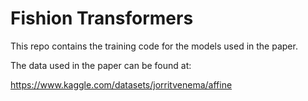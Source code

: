 # Fishion Transformers

This repo contains the training code for the models used in the paper.

The data used in the paper can be found at: 

https://www.kaggle.com/datasets/jorritvenema/affine
